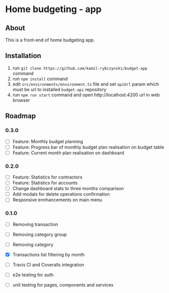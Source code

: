 # Home budgeting - app

## About

This is a front-end of home budgeting app.


## Installation

1. run `git clone https://github.com/kamil-rybczynski/budget-app` command
2. run `npm install` command
3. edit `src/environments/environment.ts` file and set `apiUrl` param which must be url to installed `budget-api` repository
4. run `npm run start` command and open http://localhost:4200 url in web browser


## Roadmap

### 0.3.0

- [ ] Feature: Monthly budget planning
- [ ] Feature: Progress bar of monthly budget plan realisation on budget table
- [ ] Feature: Current month plan realisation on dashboard

### 0.2.0

- [ ] Feature: Statistics for contractors
- [ ] Feature: Statistics for accounts
- [ ] Change dashboard stats to three months comparison
- [ ] Add modals for delete operations confirmation
- [ ] Responsive ennhancements on main menu

### 0.1.0

- [ ] Removing transaction
- [ ] Removing category group
- [ ] Removing category
- [x] Transactions list filtering by month
- [ ] Travis CI and Coveralls integration
- [ ] e2e testing for auth
- [ ] unit testing for pages, components and services

